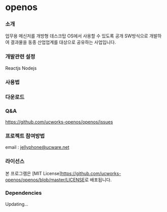 # openos

### 소개
업무용 메신저를 개방형 데스크탑 OS에서 사용할 수 있도록 공개 SW방식으로 개발하여 
결과물을 동종 산업업계를 대상으로 공유하는 사업입니다.

### 개발관련 설정
Reactjs
Nodejs

### 사용법


### 다운로드


### Q&A
https://github.com/ucworks-openos/openos/issues

### 프로젝트 참여방법
email : jellyphone@ucware.net


### 라이선스
본 프로그램은 [MIT License]<https://github.com/ucworks-openos/openos/blob/master/LICENSE>로 배포됩니다.


### Dependencies

Updating...
